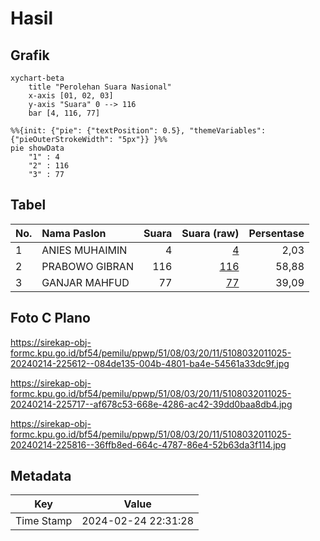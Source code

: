 # Hasil

## Grafik

```mermaid
xychart-beta
    title "Perolehan Suara Nasional"
    x-axis [01, 02, 03]
    y-axis "Suara" 0 --> 116
    bar [4, 116, 77]
```

```mermaid
%%{init: {"pie": {"textPosition": 0.5}, "themeVariables": {"pieOuterStrokeWidth": "5px"}} }%%
pie showData
    "1" : 4
    "2" : 116
    "3" : 77
```

## Tabel

| No. | Nama Paslon    | Suara | Suara (raw) | Persentase |
|:--- |:-------------- | -----:| -----------:| ----------:|
| 1   | ANIES MUHAIMIN | 4     | [4][p-1]    | 2,03       |
| 2   | PRABOWO GIBRAN | 116   | [116][p-2]  | 58,88      |
| 3   | GANJAR MAHFUD  | 77    | [77][p-3]   | 39,09      |


[p-1]: https://github.com/gigit-pemilu/pemilu-2024/blob/main/pilpres/hitung-suara/sub/51-bali/sub/08-buleleng/sub/03-busungbiu/sub/2011-busungbiu/sub/025-tps/sub/paslon-1.txt
[p-2]: https://github.com/gigit-pemilu/pemilu-2024/blob/main/pilpres/hitung-suara/sub/51-bali/sub/08-buleleng/sub/03-busungbiu/sub/2011-busungbiu/sub/025-tps/sub/paslon-2.txt
[p-3]: https://github.com/gigit-pemilu/pemilu-2024/blob/main/pilpres/hitung-suara/sub/51-bali/sub/08-buleleng/sub/03-busungbiu/sub/2011-busungbiu/sub/025-tps/sub/paslon-3.txt

## Foto C Plano

https://sirekap-obj-formc.kpu.go.id/bf54/pemilu/ppwp/51/08/03/20/11/5108032011025-20240214-225612--084de135-004b-4801-ba4e-54561a33dc9f.jpg

https://sirekap-obj-formc.kpu.go.id/bf54/pemilu/ppwp/51/08/03/20/11/5108032011025-20240214-225717--af678c53-668e-4286-ac42-39dd0baa8db4.jpg

https://sirekap-obj-formc.kpu.go.id/bf54/pemilu/ppwp/51/08/03/20/11/5108032011025-20240214-225816--36ffb8ed-664c-4787-86e4-52b63da3f114.jpg


## Metadata

| Key        | Value               |
| ---------- | ------------------- |
| Time Stamp | 2024-02-24 22:31:28 |



